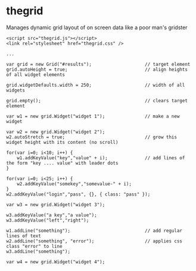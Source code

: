 thegrid
=======

Manages dynamic grid layout of on screen data like a poor man's gridster

    <script src="thegrid.js"></script>
    <link rel="stylesheet" href="thegrid.css" />

    ...

    var grid = new Grid("#results");                    // target element
    grid.autoHeight = true;                             // align heights of all widget elements

    grid.widgetDefaults.width = 250;                    // width of all widgets

    grid.empty();                                       // clears target element

    var w1 = new grid.Widget("widget 1");               // make a new widget

    var w2 = new grid.Widget("widget 2");
    w2.autoStretch = true;                              // grow this widget height with its content (no scroll)

    for(var i=0; i<10; i++) { 
        w1.addKeyValue("key","value" + i);              // add lines of the form "key .... value" with leader dots
    }

    for(var i=0; i<25; i++) { 
        w2.addKeyValue("somekey","somevalue-" + i);
    }
    w2.addKeyValue("login","pass", {}, { class: "pass" });

    var w3 = new grid.Widget("widget 3");

    w3.addKeyValue("a key","a value");
    w3.addKeyValue("left","right");

    w1.addLine("something");                            // add regular lines of text
    w2.addLine("something", "error");                   // applies css class "error" to line
    w3.addLine("something");

    var w4 = new grid.Widget("widget 4");

